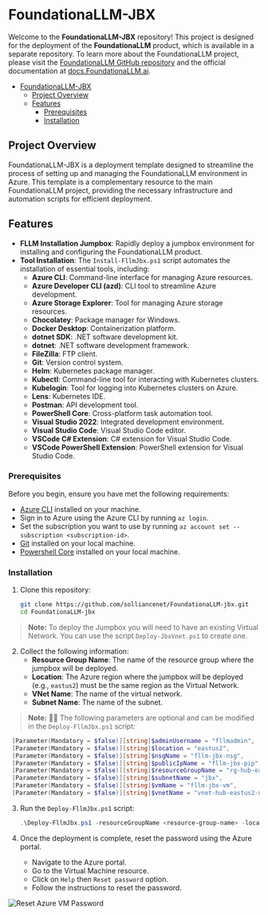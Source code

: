 # FoundationaLLM-JBX

Welcome to the **FoundationaLLM-JBX** repository! This project is designed for the deployment of the **FoundationaLLM** product, which is available in a separate repository. To learn more about the FoundationaLLM project, please visit the [FoundationaLLM GitHub repository](https://github.com/solliancenet/FoundationaLLM) and the official documentation at [docs.FoundationaLLM.ai](https://docs.FoundationaLLM.ai/).

- [FoundationaLLM-JBX](#foundationallm-jbx)
  - [Project Overview](#project-overview)
  - [Features](#features)
    - [Prerequisites](#prerequisites)
    - [Installation](#installation)

## Project Overview

FoundationaLLM-JBX is a deployment template designed to streamline the process of setting up and managing the FoundationaLLM environment in Azure. This template is a complementary resource to the main FoundationaLLM project, providing the necessary infrastructure and automation scripts for efficient deployment.

## Features

- **FLLM Installation Jumpbox**: Rapidly deploy a jumpbox environment for installing and configuring the FoundationaLLM product.
- **Tool Installation**: The `Install-FllmJbx.ps1` script automates the installation of essential tools, including:
  - **Azure CLI**: Command-line interface for managing Azure resources.
  - **Azure Developer CLI (azd)**: CLI tool to streamline Azure development.
  - **Azure Storage Explorer**: Tool for managing Azure storage resources.
  - **Chocolatey**: Package manager for Windows.
  - **Docker Desktop**: Containerization platform.
  - **dotnet SDK**: .NET software development kit.
  - **dotnet**: .NET software development framework.
  - **FileZilla**: FTP client.
  - **Git**: Version control system.
  - **Helm**: Kubernetes package manager.
  - **Kubectl**: Command-line tool for interacting with Kubernetes clusters.
  - **Kubelogin**: Tool for logging into Kubernetes clusters on Azure.
  - **Lens**: Kubernetes IDE.
  - **Postman**: API development tool.
  - **PowerShell Core**: Cross-platform task automation tool.
  - **Visual Studio 2022**: Integrated development environment.
  - **Visual Studio Code**: Visual Studio Code editor.
  - **VSCode C# Extension**: C# extension for Visual Studio Code.
  - **VSCode PowerShell Extension**: PowerShell extension for Visual Studio Code.

### Prerequisites

Before you begin, ensure you have met the following requirements:

- [Azure CLI](https://docs.microsoft.com/en-us/cli/azure/install-azure-cli) installed on your machine.
- Sign in to Azure using the Azure CLI by running `az login`.
- Set the subscription you want to use by running `az account set --subscription <subscription-id>`.
- [Git](https://git-scm.com/downloads) installed on your local machine.
- [Powershell Core](https://learn.microsoft.com/powershell/scripting/install/installing-powershell?view=powershell-7.4) installed on your local machine.

### Installation

1. Clone this repository:

   ```bash
   git clone https://github.com/solliancenet/FoundationaLLM-jbx.git
   cd FoundationaLLM-jbx

> **Note:** To deploy the Jumpbox you will need to have an existing Virtual Network. You can use the script `Deploy-JbxVnet.ps1` to create one.

2. Collect the following information:
   - **Resource Group Name**: The name of the resource group where the jumpbox will be deployed.
   - **Location**: The Azure region where the jumpbox will be deployed (e.g., `eastus2`) must be the same region as the Virtual Network.
   - **VNet Name**: The name of the virtual network.
   - **Subnet Name**: The name of the subnet.

> **Note:** 🚨🚀 The following parameters are optional and can be modified in the `Deploy-FllmJbx.ps1` script:

   ```powershell
    [Parameter(Mandatory = $false)][string]$adminUsername = "fllmadmin",
    [Parameter(Mandatory = $false)][string]$location = "eastus2",
    [Parameter(Mandatory = $false)][string]$nsgName = "fllm-jbx-nsg",
    [Parameter(Mandatory = $false)][string]$publicIpName = "fllm-jbx-pip",
    [Parameter(Mandatory = $false)][string]$resourceGroupName = "rg-hub-eastus2-net-fllm",
    [Parameter(Mandatory = $false)][string]$subnetName = "jbx",
    [Parameter(Mandatory = $false)][string]$vmName = "fllm-jbx-vm",
    [Parameter(Mandatory = $false)][string]$vnetName = "vnet-hub-eastus2-net-fllm"
   ```
3. Run the `Deploy-FllmJbx.ps1` script:

   ```powershell
   .\Deploy-FllmJbx.ps1 -resourceGroupName <resource-group-name> -location <azure-region> -vnetName <vnet-name> -subnetName <subnet-name>
   ```
4. Once the deployment is complete, reset the password using the Azure portal.
    
   - Navigate to the Azure portal.
   - Go to the Virtual Machine resource.
   - Click on `Help` then `Reset password` option.
   - Follow the instructions to reset the password.
  
![Reset Azure VM Password](image.png)
